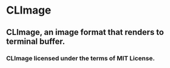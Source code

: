 # CLImage
## CLImage, an image format that renders to terminal buffer.

### CLImage licensed under the terms of MIT License.
